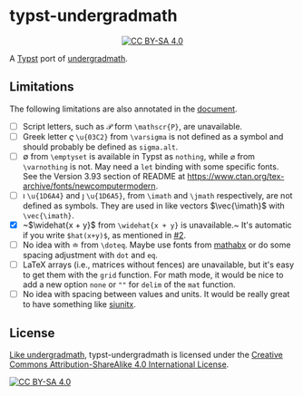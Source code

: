 # typst-undergradmath

<p align="center">
  <a href="http://creativecommons.org/licenses/by-sa/4.0/">
    <img alt="CC BY-SA 4.0" src="https://img.shields.io/badge/License-CC%20BY--SA%204.0-lightgrey.svg" />
  </a>
</p>

A [Typst] port of [undergradmath].

[Typst]: https://github.com/typst/typst
[undergradmath]: https://gitlab.com/jim.hefferon/undergradmath

## Limitations
The following limitations are also annotated in the [document](undergradmath.pdf).

- [ ] Script letters, such as $\mathscr{P}$ form `\mathscr{P}`, are unavailable.
- [ ] Greek letter $\varsigma$ `\u{03C2}` from `\varsigma` is not defined as a symbol and should probably be defined as `sigma.alt`.
- [ ] $\emptyset$ from `\emptyset` is available in Typst as `nothing`, while $\varnothing$ from `\varnothing` is not.
      May need a `let` binding with some specific fonts. See the Version 3.93 section of README at
      https://www.ctan.org/tex-archive/fonts/newcomputermodern.
- [ ] $\imath$ `\u{1D6A4}` and $\jmath$ `\u{1D6A5}`, from `\imath` and `\jmath` respectively, are not defined as symbols.
      They are used in like vectors $\vec{\imath}$ with `\vec{\imath}`.
- [x] ~$\widehat{x + y}$ from `\widehat{x + y}` is unavailable.~ It's automatic if you write `$hat(x+y)$`, as mentioned in [#2].
- [ ] No idea with $\doteq$ from `\doteq`.
      Maybe use fonts from [mathabx] or do some spacing adjustment with `dot` and `eq`.
- [ ] LaTeX arrays (i.e., matrices without fences) are unavailable, but it's easy to get them with the `grid` function.
      For math mode, it would be nice to add a new option `none` or `""` for `delim` of the `mat` function.
- [ ] No idea with spacing between values and units. It would be really great to have something like [siunitx].

[#2]: https://github.com/johanvx/typst-undergradmath/issues/2
[mathabx]: https://www.ctan.org/tex-archive/fonts/mathabx
[siunitx]: https://www.ctan.org/pkg/siunitx

## License
[Like undergradmath], typst-undergradmath is licensed under the
[Creative Commons Attribution-ShareAlike 4.0 International License][cc-by-sa].

[![CC BY-SA 4.0][cc-by-sa-image]][cc-by-sa]

[cc-by-sa]: http://creativecommons.org/licenses/by-sa/4.0/
[cc-by-sa-image]: https://licensebuttons.net/l/by-sa/4.0/88x31.png
[cc-by-sa-shield]: https://img.shields.io/badge/License-CC%20BY--SA%204.0-lightgrey.svg
[Like undergradmath]: https://gitlab.com/jim.hefferon/undergradmath/-/blob/5b19eff74454f7c71664f85e8042d7b30fcf9cfb/LICENSE
